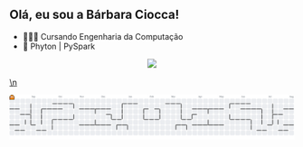 ## Olá, eu sou a Bárbara Ciocca!

- 👩🏽‍🎓 Cursando Engenharia da Computação
- 📓 Phyton | PySpark

<div align="center">
  <a href="https://github.com/barbaraciocca">
  <img height="130em" src="https://github-readme-stats.vercel.app/api/top-langs/?username=barbaraciocca&layout=compact&langs_count=7&theme=panda"/>
</div>

\n

<picture>
  <source media="(prefers-color-scheme: dark)" srcset="https://raw.githubusercontent.com/barbaraciocca/barbaraciocca/output/pacman-contribution-graph-dark.svg">
  <source media="(prefers-color-scheme: light)" srcset="https://raw.githubusercontent.com/barbaraciocca/barbaraciocca/output/pacman-contribution-graph.svg">
  <img alt="pacman contribution graph" src="https://raw.githubusercontent.com/barbaraciocca/barbaraciocca/output/pacman-contribution-graph.svg">
</picture>
